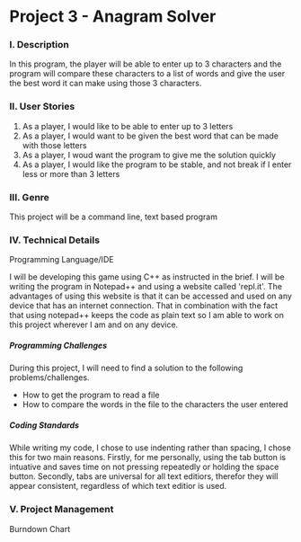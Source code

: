 # Project 3 - Anagram Solver

### I. Description

In this program, the player will be able to enter up to 3 characters and the program will compare these characters to a list of words and give the user the best word it can make using those 3 characters.

### II. User Stories

1. As a player, I would like to be able to enter up to 3 letters
2. As a player, I would want to be given the best word that can be made with those letters
3. As a player, I woud want the program to give me the solution quickly
4. As a player, I would like the program to be stable, and not break if I enter less or more than 3 letters

### III. Genre

This project will be a command line, text based program

### IV. Technical Details

Programming Language/IDE

I will be developing this game using C++ as instructed in the brief. I will be writing the program in Notepad++ and using a website called 'repl.it'. The advantages of using this website is that it can be accessed and used on any device that has an internet connection. That in combination with the fact that using notepad++ keeps the code as plain text so I am able to work on this project wherever I am and on any device.

##### Programming Challenges

During this project, I will need to find a solution to the following problems/challenges.

 - How to get the program to read a file
 - How to compare the words in the file to the characters the user entered

##### Coding Standards

While writing my code, I chose to use indenting rather than spacing, I chose this for two main reasons. Firstly, for me personally, using the tab button is intuative and saves time on not pressing repeatedly or holding the space button. Secondly, tabs are universal for all text editiors, therefor they will appear consistent, regardless of which text editior is used.

### V. Project Management

Burndown Chart
